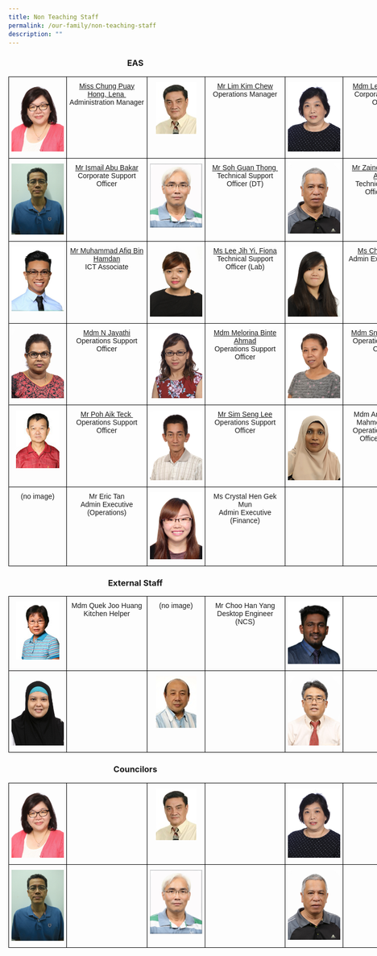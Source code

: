 ```yaml
---
title: Non Teaching Staff
permalink: /our-family/non-teaching-staff
description: ""
---
```

<h3><center>EAS</center></h3>

<style type="text/css">
.tg  {border-collapse:collapse;border-spacing:0;}
.tg td{border-color:black;border-style:solid;border-width:1px;font-family:Arial, sans-serif;font-size:14px;
  overflow:hidden;padding:10px 5px;word-break:normal;}
.tg th{border-color:black;border-style:solid;border-width:1px;font-family:Arial, sans-serif;font-size:14px;
  font-weight:normal;overflow:hidden;padding:10px 5px;word-break:normal;}
.tg .tg-baqh{text-align:center;vertical-align:top}
.tg .tg-0lax{text-align:left;vertical-align:top}
</style>
<table class="tg" style="undefined;table-layout: fixed; width: 825px">
<colgroup>
<col style="width: 115px">
<col style="width: 160px">
<col style="width: 115px">
<col style="width: 160px">
<col style="width: 115px">
<col style="width: 160px">
</colgroup>
<tbody>
  <tr>
		<td class="tg-0lax"><center><img src="/images/EAS1.jpeg"></center></td>
    <td class="tg-baqh"><center><a href="mailto:Lena_CHUNG@schools.gov.sg" target="">Miss Chung Puay Hong, Lena&nbsp;</a><br />Administration Manager</center></td>
    <td class="tg-0lax"><center><img src="/images/EAS2.jpeg"></center></td>
    <td class="tg-baqh"><center><a href="mailto:lim_kim_chew@moe.edu.sg" target="">Mr Lim Kim Chew</a><br />Operations Manager</center></td>
    <td class="tg-0lax"><center><img src="/images/EAS3.jpeg"></center></td>
    <td class="tg-baqh"><center><a href="mailto:Lee_Jit_Choon@moe.edu.sg" target="">Mdm&nbsp;Lee Jit Choon</a><br />Corporate Support Officer&nbsp;</center></td>
  </tr>
  <tr>
		<td class="tg-0lax"><center><img src="/images/EAS4.jpeg"></center></td>
    <td class="tg-baqh"><center><a href="mailto:ismail_abu_bakar@schools.gov.sg" target="">Mr Ismail Abu Bakar</a><br>Corporate Support Officer</center></td>
    <td class="tg-0lax"><center><img src="/images/EAS5.jpeg"></center></td>
    <td class="tg-baqh"><center><a href="mailto:soh_guan_thong@moe.edu.sg" target="">Mr Soh Guan Thong&nbsp;</a><br />Technical Support Officer (DT)</center></td>
    <td class="tg-0lax"><center><img src="/images/EAS6.jpeg"></center></td>
    <td class="tg-baqh"><center><a href="mailto:zainol_abidin_ariffin@moe.edu.sg" target="">Mr Zainol Abidin Bin Ariffin&nbsp;</a><br />Technical Support Officer (DT)</center></td>
  </tr>
 <tr>
		<td class="tg-0lax"><center><img src="/images/EAS7.jpeg"></center></td>
    <td class="tg-baqh"><center><a href="mailto:muhammad_afiq_hamdan@schools.gov.sg" target="">Mr Muhammad Afiq Bin Hamdan</a><br>ICT Associate</center></td>
    <td class="tg-0lax"><center><img src="/images/EAS8.jpeg"></center></td>
    <td class="tg-baqh"><center><a href="mailto:fiona_lee_jih_yin@moe.edu.sg" target="">Ms Lee Jih Yi, Fiona</a><br />Technical Support Officer&nbsp;(Lab)</center></td>
    <td class="tg-0lax"><center><img src="/images/EAS9.jpeg"></center></td>
    <td class="tg-baqh"><center><a href="mailto:chua_jie_xin@schools.gov.sg" target="">Ms Chua Jie Xin</a><br>Admin Executive (OE)</center></td>
  </tr>
  <tr>
		<td class="tg-0lax"><center><img src="/images/EAS10.jpeg"></center></td>
    <td class="tg-baqh"><center><a href="mailto:n_jayathi@moe.edu.sg" target="">Mdm N Jayathi</a><br>Operations Support Officer</center></td>
    <td class="tg-0lax"><center><img src="/images/EAS11.jpeg"></center></td>
    <td class="tg-baqh"><center><a href="mailto:melorina_ahmad@moe.edu.sg" target="">Mdm Melorina Binte Ahmad</a><br />Operations Support Officer</center></td>
    <td class="tg-0lax"><center><img src="/images/EAS12.jpeg"></center></td>
    <td class="tg-baqh"><center><a href="mailto:sng_siang_noi@moe.edu.sg" target="">Mdm Sng Siang Noii</a><br>Operations Support Officer</center></td>
  </tr>
  <tr>
		<td class="tg-0lax"><center><img src="/images/EAS13.jpeg"></center></td>
    <td class="tg-baqh"><center><a href="mailto:poh_aik_teck@moe.edu.sg" target="">Mr Poh Aik Teck&nbsp;</a><br>Operations Support Officer</center></td>
    <td class="tg-0lax"><center><img src="/images/EAS14.jpeg"></center></td>
    <td class="tg-baqh"><center><a href="mailto:sim_seng_lee@moe.edu.sg" target="">Mr Sim Seng Lee</a><br />Operations Support Officer</center></td>
    <td class="tg-0lax"><center><img src="/images/EAS15.jpeg"></center></td>
    <td class="tg-baqh"><center>Mdm Aminah Binte Mahmood (Mdm)<br />Operations Support Officer (Admin)</center></td>
  </tr>
  <tr>
		<td class="tg-0lax"><center>(no image)</center></td>
    <td class="tg-baqh"><center>Mr Eric Tan<br>Admin Executive<br>(Operations)</center></td>
    <td class="tg-0lax"><center><img src="/images/EAS16.jpeg"></center></td>
    <td class="tg-baqh"><center>Ms Crystal Hen Gek Mun<br>Admin Executive<br>(Finance)</center></td>
    <td class="tg-0lax"><center></center></td>
    <td class="tg-baqh"><center></center></td>
  </tr>
</tbody>
</table>


<h3><center>External Staff</center></h3>


<style type="text/css">
.tg  {border-collapse:collapse;border-spacing:0;}
.tg td{border-color:black;border-style:solid;border-width:1px;font-family:Arial, sans-serif;font-size:14px;
  overflow:hidden;padding:10px 5px;word-break:normal;}
.tg th{border-color:black;border-style:solid;border-width:1px;font-family:Arial, sans-serif;font-size:14px;
  font-weight:normal;overflow:hidden;padding:10px 5px;word-break:normal;}
.tg .tg-baqh{text-align:center;vertical-align:top}
.tg .tg-0lax{text-align:left;vertical-align:top}
</style>
<table class="tg" style="undefined;table-layout: fixed; width: 825px">
<colgroup>
<col style="width: 115px">
<col style="width: 160px">
<col style="width: 115px">
<col style="width: 160px">
<col style="width: 115px">
<col style="width: 160px">
</colgroup>
<tbody>
  <tr>
		<td class="tg-0lax"><center><img src="/images/ES1.jpeg"></center></td>
    <td class="tg-baqh"><center>Mdm Quek Joo Huang<br>Kitchen Helper</center></td>
    <td class="tg-0lax"><center>(no image)</center></td>
    <td class="tg-baqh"><center>Mr Choo Han Yang<br>Desktop Engineer (NCS)</center></td>
    <td class="tg-0lax"><center><img src="/images/ES3.jpeg"></center></td>
    <td class="tg-baqh"><center></center></td>
  </tr>
  <tr>
		<td class="tg-0lax"><center><img src="/images/ES4.jpeg"></center></td>
    <td class="tg-baqh"><center></center></td>
    <td class="tg-0lax"><center><img src="/images/ES5.jpeg"></center></td>
    <td class="tg-baqh"><center></center></td>
    <td class="tg-0lax"><center><img src="/images/ES6.jpeg"></center></td>
    <td class="tg-baqh"><center></center></td>
  </tr>
</tbody>
</table>



<h3><center>Councilors</center></h3>

<style type="text/css">
.tg  {border-collapse:collapse;border-spacing:0;}
.tg td{border-color:black;border-style:solid;border-width:1px;font-family:Arial, sans-serif;font-size:14px;
  overflow:hidden;padding:10px 5px;word-break:normal;}
.tg th{border-color:black;border-style:solid;border-width:1px;font-family:Arial, sans-serif;font-size:14px;
  font-weight:normal;overflow:hidden;padding:10px 5px;word-break:normal;}
.tg .tg-baqh{text-align:center;vertical-align:top}
.tg .tg-0lax{text-align:left;vertical-align:top}
</style>
<table class="tg" style="undefined;table-layout: fixed; width: 825px">
<colgroup>
<col style="width: 115px">
<col style="width: 160px">
<col style="width: 115px">
<col style="width: 160px">
<col style="width: 115px">
<col style="width: 160px">
</colgroup>
<tbody>
  <tr>
		<td class="tg-0lax"><center><img src="/images/EAS1.jpeg"></center></td>
    <td class="tg-baqh"><center></center></td>
    <td class="tg-0lax"><center><img src="/images/EAS2.jpeg"></center></td>
    <td class="tg-baqh"><center></center></td>
    <td class="tg-0lax"><center><img src="/images/EAS3.jpeg"></center></td>
    <td class="tg-baqh"><center></center></td>
  </tr>
  <tr>
		<td class="tg-0lax"><center><img src="/images/EAS4.jpeg"></center></td>
    <td class="tg-baqh"><center></center></td>
    <td class="tg-0lax"><center><img src="/images/EAS5.jpeg"></center></td>
    <td class="tg-baqh"><center></center></td>
    <td class="tg-0lax"><center><img src="/images/EAS6.jpeg"></center></td>
    <td class="tg-baqh"><center></center></td>
  </tr>
</tbody>
</table>
